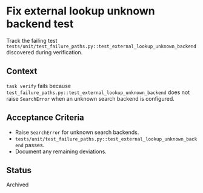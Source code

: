 # Fix external lookup unknown backend test

Track the failing test `tests/unit/test_failure_paths.py::test_external_lookup_unknown_backend` discovered during verification.

## Context
`task verify` fails because `test_failure_paths.py::test_external_lookup_unknown_backend` does not raise `SearchError` when an unknown search backend is configured.

## Acceptance Criteria
- Raise `SearchError` for unknown search backends.
- `tests/unit/test_failure_paths.py::test_external_lookup_unknown_backend` passes.
- Document any remaining deviations.

## Status
Archived

